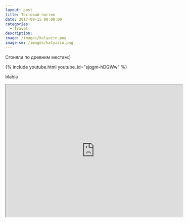 ```yaml
---
layout: post
title: Тестовый постик
date: 2017-09-15 00:00:00
categories:
  - Travel
description:
image: /images/kalyazin.png
image-sm: /images/kalyazin.png
---
```


Сгоняли по древним местам:)


{% include youtube.html youtube_id="sjqgm-hDGWw" %}

blabla

<iframe width="560" height="420" src="http://www.youtube.com/embed/oHg5SJYRHA0?color=white&theme=light"></iframe>